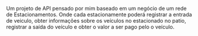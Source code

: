 Um projeto de API pensado por mim baseado em um negócio de um rede de Estacionamentos. Onde cada estacionamente poderá registrar a entrada de veiculo, obter informações
sobre os veículos no estacionado no patio, registrar a saída do veículo e obter o valor a ser pago pelo o veículo.
